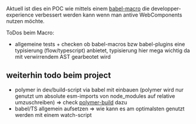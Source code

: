 
Aktuell ist dies ein POC wie mittels einem [babel-macro](https://github.com/kentcdodds/babel-plugin-macros) die developper-experience verbessert werden kann wenn man antive WebComponents nutzen möchte.

ToDos beim Macro:
* allgemeine tests + checken ob babel-macros bzw babel-plugins eine typisierung (flow/typescript) anbietet, typisierung hier mega wichtig da mit verwirrendem AST gearbeotet wird


## weiterhin todo beim project

* polymer in dev/build-script via babel mit einbauen (polymer wird nur genutzt um absolute esm-imports von node_modules auf relative umzuschreiben) => check [polymer-build](https://github.com/Polymer/tools/tree/master/packages/build) dazu
* babel/TS allgemein aufsetzen => wie kann es am optimalsten genutzt werden mit einem watch-script 